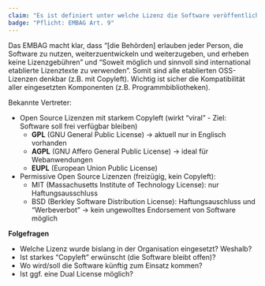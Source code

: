 ```yaml
---
claim: "Es ist definiert unter welche Lizenz die Software veröffentlich wird."
badge: "Pflicht: EMBAG Art. 9"
---
```


Das EMBAG macht klar, dass “[die Behörden] erlauben jeder Person, die Software zu nutzen, weiterzuentwickeln und weiterzugeben, und erheben keine Lizenzgebühren” und “Soweit möglich und sinnvoll sind international etablierte Lizenztexte zu verwenden”. Somit sind alle etablierten OSS-Lizenzen denkbar (z.B. mit Copyleft). Wichtig ist sicher die Kompatibilität aller eingesetzten Komponenten (z.B. Programmbibliotheken).

Bekannte Vertreter:

* Open Source Lizenzen mit starkem Copyleft (wirkt “viral” - Ziel: Software soll frei verfügbar bleiben)
    * **GPL** (GNU General Public License) → aktuell nur in Englisch vorhanden
    * **AGPL** (GNU Affero General Public License) → ideal für Webanwendungen
    * **EUPL** (European Union Public License)
* Permissive Open Source Lizenzen (freizügig, kein Copyleft):
    * MIT (Massachusetts Institute of Technology License): nur Haftungsausschluss
    * BSD (Berkley Software Distribution License): Haftungsauschluss und “Werbeverbot” → kein ungewolltes Endorsement von Software möglich

**Folgefragen**

* Welche Lizenz wurde bislang in der Organisation eingesetzt? Weshalb?
* Ist starkes “Copyleft” erwünscht (die Software bleibt offen)?
* Wo wird/soll die Software künftig zum Einsatz kommen?
* Ist ggf. eine Dual License möglich?

